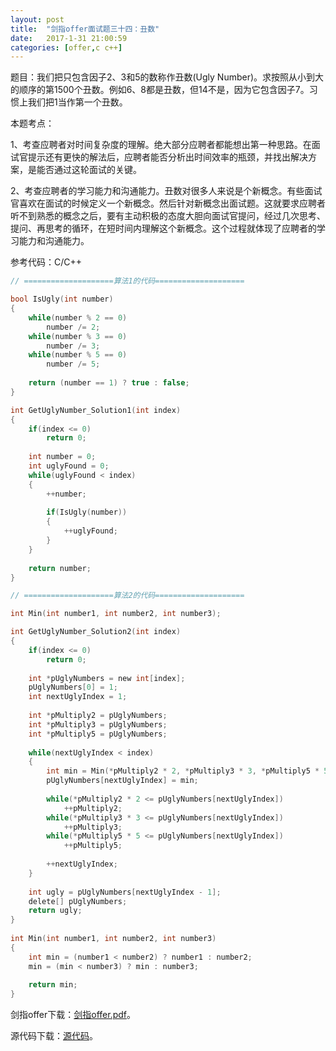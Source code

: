 ```yaml
---
layout:	post
title:	"剑指offer面试题三十四：丑数"
date:	2017-1-31 21:00:59
categories:	[offer,c c++]
---
```


题目：我们把只包含因子2、3和5的数称作丑数(Ugly Number)。求按照从小到大的顺序的第1500个丑数。例如6、8都是丑数，但14不是，因为它包含因子7。习惯上我们把1当作第一个丑数。

本题考点：

1、考查应聘者对时间复杂度的理解。绝大部分应聘者都能想出第一种思路。在面试官提示还有更快的解法后，应聘者能否分析出时间效率的瓶颈，并找出解决方案，是能否通过这轮面试的关键。

2、考查应聘者的学习能力和沟通能力。丑数对很多人来说是个新概念。有些面试官喜欢在面试的时候定义一个新概念。然后针对新概念出面试题。这就要求应聘者听不到熟悉的概念之后，要有主动积极的态度大胆向面试官提问，经过几次思考、提问、再思考的循环，在短时间内理解这个新概念。这个过程就体现了应聘者的学习能力和沟通能力。

参考代码：C/C++

```c
// ====================算法1的代码====================

bool IsUgly(int number)
{
    while(number % 2 == 0)
        number /= 2;
    while(number % 3 == 0)
        number /= 3;
    while(number % 5 == 0)
        number /= 5;
 
    return (number == 1) ? true : false;
}

int GetUglyNumber_Solution1(int index)
{
    if(index <= 0)
        return 0;
 
    int number = 0;
    int uglyFound = 0;
    while(uglyFound < index)
    {
        ++number;
 
        if(IsUgly(number))
        {
            ++uglyFound;
        }
    }
 
    return number;
}

// ====================算法2的代码====================

int Min(int number1, int number2, int number3);

int GetUglyNumber_Solution2(int index)
{
    if(index <= 0)
        return 0;
 
    int *pUglyNumbers = new int[index];
    pUglyNumbers[0] = 1;
    int nextUglyIndex = 1;
 
    int *pMultiply2 = pUglyNumbers;
    int *pMultiply3 = pUglyNumbers;
    int *pMultiply5 = pUglyNumbers;
 
    while(nextUglyIndex < index)
    {
        int min = Min(*pMultiply2 * 2, *pMultiply3 * 3, *pMultiply5 * 5);
        pUglyNumbers[nextUglyIndex] = min;
 
        while(*pMultiply2 * 2 <= pUglyNumbers[nextUglyIndex])
            ++pMultiply2;
        while(*pMultiply3 * 3 <= pUglyNumbers[nextUglyIndex])
            ++pMultiply3;
        while(*pMultiply5 * 5 <= pUglyNumbers[nextUglyIndex])
            ++pMultiply5;
 
        ++nextUglyIndex;
    }
 
    int ugly = pUglyNumbers[nextUglyIndex - 1];
    delete[] pUglyNumbers;
    return ugly;
}
 
int Min(int number1, int number2, int number3)
{
    int min = (number1 < number2) ? number1 : number2;
    min = (min < number3) ? min : number3;
 
    return min;
}
```

剑指offer下载：[剑指offer.pdf](https://raw.githubusercontent.com/cofire/cofire.github.io/master/source/剑指offer.pdf "剑指offer.pdf")。

源代码下载：[源代码](https://raw.githubusercontent.com/cofire/cofire.github.io/master/source/剑指offer源代码.zip "剑指offer源代码")。